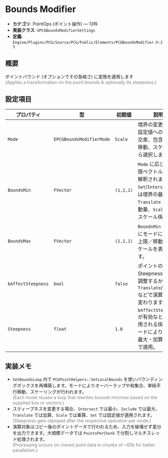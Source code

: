 # Bounds Modifier

- **カテゴリ**: PointOps (ポイント操作) — 13件
- **実装クラス**: `UPCGBoundsModifierSettings`
- **定義**: `Engine/Plugins/PCG/Source/PCG/Public/Elements/PCGBoundsModifier.h:23`

## 概要

ポイントバウンド (オプションでその急峻さ) に変換を適用します<br><span style='color:gray'>(Applies a transformation on the point bounds & optionally its steepness.)</span>

## 設定項目

| プロパティ | 型 | 初期値 | 説明 |
| --- | --- | --- | --- |
| `Mode` | `EPCGBoundsModifierMode` | `Scale` | 境界の変更方法。設定値への置換、交差、包含、平行移動、スケールから選択します。 |
| `BoundsMin` | `FVector` | `(1,1,1)` | `Mode` に応じて下限ベクトルとして解釈されます。`Set`/`Intersect` では境界の最小値、`Translate` では移動量、`Scale` ではスケール係数。 |
| `BoundsMax` | `FVector` | `(1,1,1)` | `BoundsMin` と同様にモードに応じた上限／移動量／スケールを表します。 |
| `bAffectSteepness` | `bool` | `false` | ポイントの Steepness 値も調整するか。`Translate`/`Scale` などで演算方法が変わります。 |
| `Steepness` | `float` | `1.0` | `bAffectSteepness` が有効なときに使用される係数。モードにより最小・最大・加算・乗算で適用。 |

## 実装メモ

- `SetBoundsLoop` 内で `PCGPointHelpers::SetLocalBounds` を使いバウンディングボックスを再構築します。モードによりオーバーラップや和集合、単純平行移動、スケーリングが行われます。<br><span style='color:gray'>(Each mode reuses a loop that rewrites bounds min/max based on the supplied box or vectors.)</span>
- スティープネスを変更する場合、`Intersect` では最小、`Include` では最大、`Translate` では加算、`Scale` では乗算、`Set` では固定値が適用されます。<br><span style='color:gray'>(Steepness gets clamped after the respective operation per mode.)</span>
- 演算対象はコピー後のポイントデータで行われるため、入力を破壊せず差分を出力できます。大規模データでは `PointsPerChunk` で分割しマルチスレッド処理されます。<br><span style='color:gray'>(Processing occurs on cloned point data in chunks of ~65k for better parallelism.)</span>
